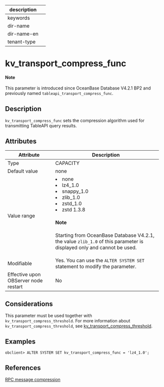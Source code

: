 |description||
|---|---|
|keywords||
|dir-name||
|dir-name-en||
|tenant-type||

# kv_transport_compress_func

<main id="notice" type='explain'>
<h4>Note</h4>
<p>This parameter is introduced since OceanBase Database V4.2.1 BP2 and previously named <code>tableapi_transport_compress_func</code>. </p>
</main>

## Description

`kv_transport_compress_func` sets the compression algorithm used for transmitting TableAPI query results. 

## Attributes

| **Attribute** | **Description** |
|------------------|--------------|
| Type | CAPACITY |
| Default value | none |
| Value range | <li> none   <li> lz4_1.0   <li> snappy_1.0   <li> zlib_1.0   <li> zstd_1.0   <li> zstd 1.3.8  <main id="notice" type='explain'><h4>Note</h4><p>Starting from OceanBase Database V4.2.1, the value `zlib_1.0` of this parameter is displayed only and cannot be used. </p></main> |
| Modifiable | Yes. You can use the `ALTER SYSTEM SET` statement to modify the parameter.  |
| Effective upon OBServer node restart | No |

## Considerations

This parameter must be used together with `kv_transport_compress_threshold`. For more information about `kv_transport_compress_threshold`, see [kv_transport_compress_threshold](26800.kv_transport_compress_threshold.md). 

## Examples

```shell
obclient> ALTER SYSTEM SET kv_transport_compress_func = 'lz4_1.0';
```

## References

[RPC message compression](../../../../700.reference/600.api/800.obkv-rpc.md)
